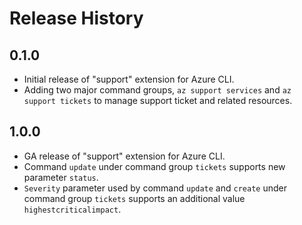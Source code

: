 Release History
===============

0.1.0
-----

* Initial release of "support" extension for Azure CLI.
* Adding two major command groups, `az support services` and `az support tickets` to manage support ticket and related resources.

1.0.0
-----

* GA release of "support" extension for Azure CLI.
* Command `update` under command group `tickets` supports new parameter `status`.
* `Severity` parameter used by command `update` and `create` under command group `tickets` supports an additional value `highestcriticalimpact`.

